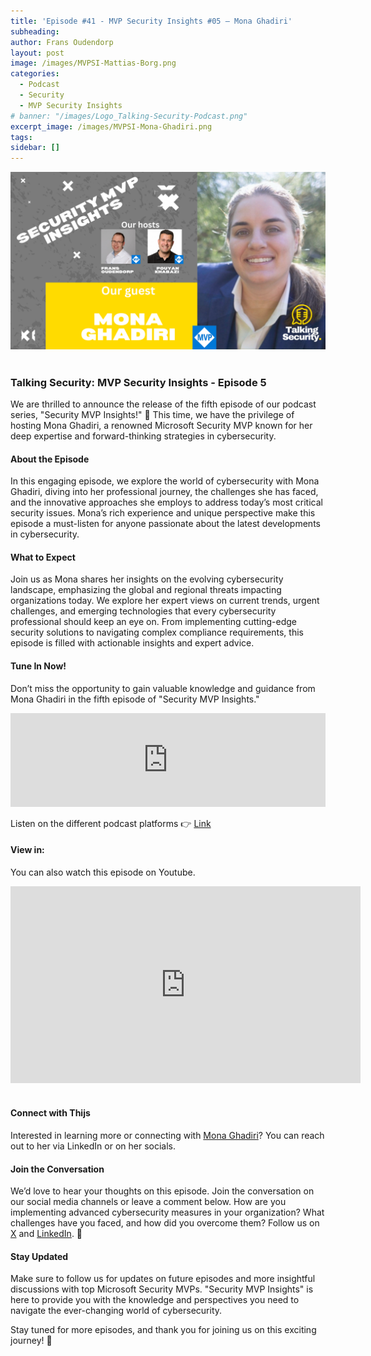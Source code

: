 ```yaml
---
title: 'Episode #41 - MVP Security Insights #05 – Mona Ghadiri'
subheading: 
author: Frans Oudendorp
layout: post
image: /images/MVPSI-Mattias-Borg.png
categories:
  - Podcast
  - Security
  - MVP Security Insights
# banner: "/images/Logo_Talking-Security-Podcast.png"
excerpt_image: /images/MVPSI-Mona-Ghadiri.png
tags: 
sidebar: []
---
```


<div>
  <img width="600" src="/images/MVPSI-Mona-Ghadiri.png" >
</div> <br>

### Talking Security: MVP Security Insights - Episode 5

We are thrilled to announce the release of the fifth episode of our podcast series, "Security MVP Insights!" 🎉 This time, we have the privilege of hosting Mona Ghadiri, a renowned Microsoft Security MVP known for her deep expertise and forward-thinking strategies in cybersecurity.

#### About the Episode
In this engaging episode, we explore the world of cybersecurity with Mona Ghadiri, diving into her professional journey, the challenges she has faced, and the innovative approaches she employs to address today’s most critical security issues. Mona’s rich experience and unique perspective make this episode a must-listen for anyone passionate about the latest developments in cybersecurity.

#### What to Expect
Join us as Mona shares her insights on the evolving cybersecurity landscape, emphasizing the global and regional threats impacting organizations today. We explore her expert views on current trends, urgent challenges, and emerging technologies that every cybersecurity professional should keep an eye on. From implementing cutting-edge security solutions to navigating complex compliance requirements, this episode is filled with actionable insights and expert advice.

#### Tune In Now!
Don’t miss the opportunity to gain valuable knowledge and guidance from Mona Ghadiri in the fifth episode of "Security MVP Insights."


<iframe src="https://player.rss.com/talking-security/1633757?theme=dark" style="width: 100%; height: 150px;" title="MVP Insights E05 - Exploring Advanced Cybersecurity Strategies with Mona Ghadiri" frameBorder="0" allow="accelerometer; autoplay; clipboard-write; encrypted-media; gyroscope; picture-in-picture"><a href="https://rss.com/podcasts/talking-security/1633757/">MVP Insights E05 - Exploring Advanced Cybersecurity Strategies with Mona Ghadiri</a></iframe>
<br>

Listen on the different podcast platforms 👉 [Link][rss-listen-on]

#### View in:
You can also watch this episode on Youtube.
<br>
<center>
<iframe width="560" height="315" src="https://www.youtube.com/embed/u8aTMs1PHys?si=EWSLZMcc59h4mXaF" title="YouTube video player" frameborder="0" allow="accelerometer; autoplay; clipboard-write; encrypted-media; gyroscope; picture-in-picture; web-share" referrerpolicy="strict-origin-when-cross-origin" allowfullscreen></iframe>
</center>
<br>

#### Connect with Thijs
Interested in learning more or connecting with [Mona Ghadiri][linkedin-mona]? You can reach out to her via LinkedIn or on her socials.

#### Join the Conversation
We’d love to hear your thoughts on this episode. Join the conversation on our social media channels or leave a comment below. How are you implementing advanced cybersecurity measures in your organization? What challenges have you faced, and how did you overcome them? Follow us on [X][twitter] and [LinkedIn][linkedin]. 👋

#### Stay Updated
Make sure to follow us for updates on future episodes and more insightful discussions with top Microsoft Security MVPs. "Security MVP Insights" is here to provide you with the knowledge and perspectives you need to navigate the ever-changing world of cybersecurity.

Stay tuned for more episodes, and thank you for joining us on this exciting journey! 🙌




[spotify]: #
[apple-podcast]: #
[tunein-podcast]: #
[twitter]: https://twitter.com/SecurityTalking
[linkedin]: https://www.linkedin.com/company/talkingsecurity-podcast
[youtube]: https://www.youtube.com/@TalkingSecurity
[linkedin-frans]: https://www.linkedin.com/in/fransoudendorp/
[linkedin-pouyan]: https://www.linkedin.com/in/pkhabazi/
[linkedin-mona]: https://www.linkedin.com/in/monaghadiri/
[blog-mona]: #
[rss-listen-on]: https://rss.com/podcasts/talking-security/?listen-on=true
